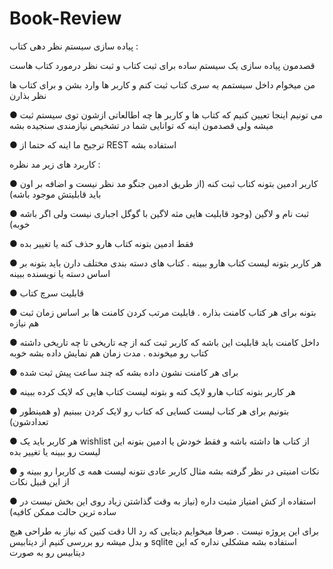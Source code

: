 # Book-Review

پیاده سازی سیستم نظر دهی کتاب :

قصدمون پیاده سازی یک سیستم ساده برای ثبت کتاب و ثبت نظر درمورد کتاب هاست

من میخوام داخل سیستمم یه سری کتاب ثبت کنم و کاربر ها وارد بشن و برای کتاب ها نظر بذارن

  ● می تونیم اینجا تعیین کنیم که کتاب ها و کاربر ها چه اطالعاتی ازشون توی سیستم ثبت میشه ولی قصدمون اینه که توانایی
  شما در تشخیص نیازمندی سنجیده بشه

  ● ترجیح ما اینه که حتما از REST استفاده بشه

کاربرد های زیر مد نظره :

  ● کاربر ادمین بتونه کتاب ثبت کنه (از طریق ادمین جنگو مد نظر نیست و اضافه بر اون باید قابلیتش موجود باشه)

  ● ثبت نام و لاگین (وجود قابلیت هایی مثه لاگین با گوگل اجباری نیست ولی اگر باشه خوبه)

  ● فقط ادمین بتونه کتاب هارو حذف کنه یا تغییر بده

  ● هر کاربر بتونه لیست کتاب هارو ببینه . کتاب های دسته بندی مختلف دارن
  باید بتونه بر اساس دسته یا نویسنده ببینه

  ● قابلیت سرچ کتاب

  ● بتونه برای هر کتاب کامنت بذاره . قابلیت مرتب کردن کامنت ها بر اساس زمان ثبت هم نیازه

  ● داخل کامنت باید قابلیت این باشه که کاربر ثبت کنه از چه تاریخی تا چه تاریخی داشته کتاب رو میخونده . مدت زمان هم
  نمایش داده بشه خوبه

  ● برای هر کامنت نشون داده بشه که چند ساعت پیش ثبت شده

  ● هر کاربر بتونه کتاب هارو لایک کنه و بتونه لیست کتاب هایی که لایک کرده ببینه

  ● بتونیم برای هر کتاب لیست کسایی که کتاب رو لایک کردن بببنیم (و همینطور تعدادشون)

  ● هر کاربر باید یک wishlist از کتاب ها داشته باشه و فقط خودش یا ادمین بتونه این لیست رو ببینه یا تغییر بده

  ● نکات امنیتی در نظر گرفته بشه مثال کاربر عادی نتونه لیست همه ی کاربرا رو ببینه و از این قبیل نکات

  ● استفاده از کش امتیاز مثبت داره (نیاز به وقت گذاشتن زیاد روی این بخش نیست در ساده ترین حالت ممکن کافیه)

دقت کنین که نیاز به طراحی هیچ UI برای این پروژه نیست . صرفا میخوایم دیتایی که رد و بدل میشه رو بررسی کنیم
از دیتابیس sqlite استفاده بشه مشکلی نداره که این دیتابیس رو به صورت